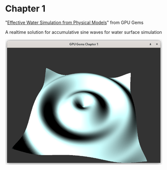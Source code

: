 # Chapter 1

"[Effective Water Simulation from Physical Models](https://developer.nvidia.com/gpugems/gpugems/part-i-natural-effects/chapter-1-effective-water-simulation-physical-models)" from GPU Gems

A realtime solution for accumulative sine waves for water surface simulation


![screenshot](misc/screenshot.png)
